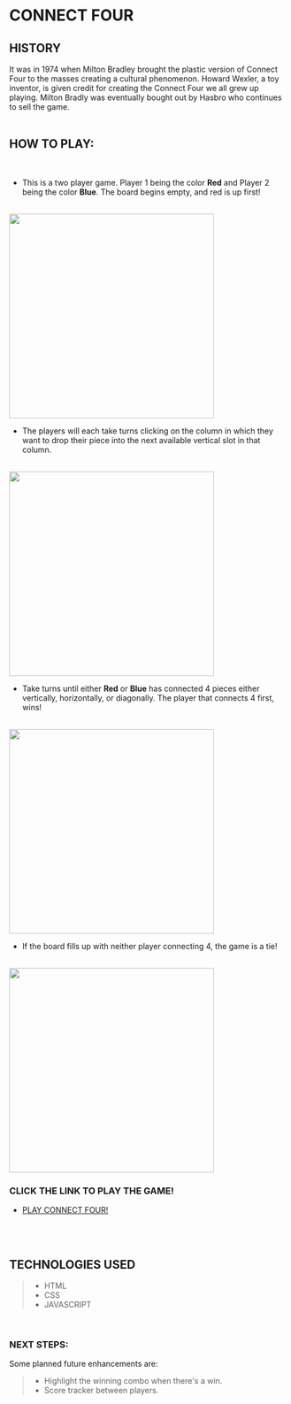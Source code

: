 # **CONNECT FOUR**

## **HISTORY**

It was in 1974 when Milton Bradley brought the plastic version of Connect Four to the masses creating a cultural phenomenon. Howard Wexler, a toy inventor, is given credit for creating the Connect Four we all grew up playing. Milton Bradly was eventually bought out by Hasbro who continues to sell the game.
<br />
<br />

## **HOW TO PLAY:**

<br />

- This is a two player game. Player 1 being the color **Red** and Player 2 being the color **Blue**. The board begins empty, and red is up first!  
  <br />

<img src="https://i.imgur.com/WSbY7XH.png" height= 370px>

<br />

- The players will each take turns clicking on the column in which they want to drop their piece into the next available vertical slot in that column.  
  <br />

<img src="https://i.imgur.com/jroTCvf.png" height= 370px>

<br />

- Take turns until either **Red** or **Blue** has connected 4 pieces either vertically, horizontally, or diagonally. The player that connects 4 first, wins!  
  <br />

<img src="https://i.imgur.com/flCl4no.png" height= 370px>

<br />

- If the board fills up with neither player connecting 4, the game is a tie!  
  <br />

<img src="https://i.imgur.com/CxlfN0H.png" height= 370px>

<br />

### **CLICK THE LINK TO PLAY THE GAME!**

- <a href="https://stefantavares.github.io/Connect-Four/" target="_blank" rel="noreferrer noopener" >PLAY CONNECT FOUR!</a>

<br />
<br />

## **TECHNOLOGIES USED**

> - HTML
> - CSS
> - JAVASCRIPT

<br />

### **NEXT STEPS:**

Some planned future enhancements are:

> - Highlight the winning combo when there's a win.
> - Score tracker between players.

<br />
